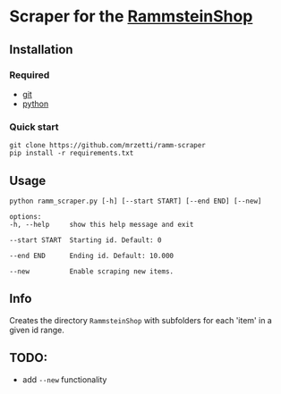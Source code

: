# Scraper for the [RammsteinShop](https://shop.rammstein.de/en)

## Installation

### Required
* [git](https://git-scm.com/downloads)
* [python](https://www.python.org/downloads/)

### Quick start
`git clone https://github.com/mrzetti/ramm-scraper`  
`pip install -r requirements.txt`

## Usage

`python ramm_scraper.py [-h] [--start START] [--end END] [--new]`

	options:
    -h, --help     show this help message and exit

    --start START  Starting id. Default: 0

    --end END      Ending id. Default: 10.000

    --new          Enable scraping new items.

## Info

Creates the directory `RammsteinShop` with subfolders for each 'item' in a given id range.


## TODO:

* add `--new` functionality